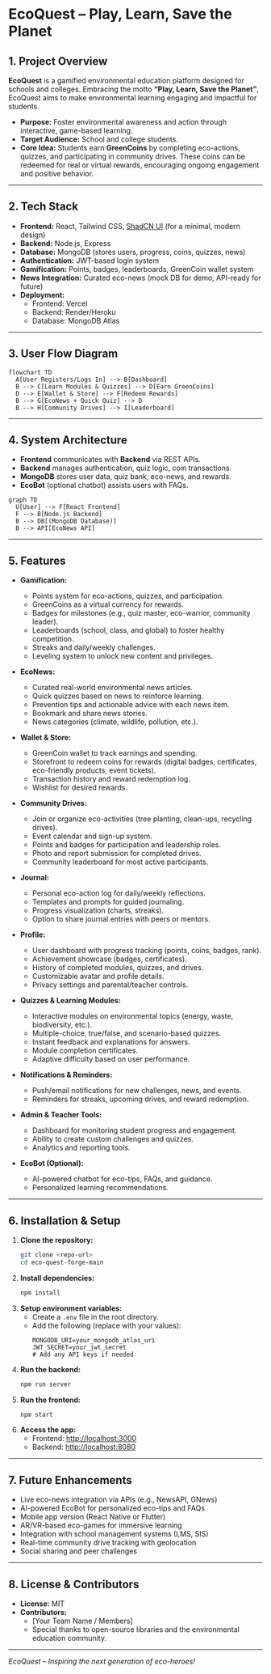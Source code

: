 # EcoQuest – Play, Learn, Save the Planet

## 1. Project Overview

**EcoQuest** is a gamified environmental education platform designed for schools and colleges. Embracing the motto **“Play, Learn, Save the Planet”**, EcoQuest aims to make environmental learning engaging and impactful for students.

- **Purpose:** Foster environmental awareness and action through interactive, game-based learning.
- **Target Audience:** School and college students.
- **Core Idea:** Students earn **GreenCoins** by completing eco-actions, quizzes, and participating in community drives. These coins can be redeemed for real or virtual rewards, encouraging ongoing engagement and positive behavior.

---

## 2. Tech Stack

- **Frontend:** React, Tailwind CSS, [ShadCN UI](https://ui.shadcn.com/) (for a minimal, modern design)
- **Backend:** Node.js, Express
- **Database:** MongoDB (stores users, progress, coins, quizzes, news)
- **Authentication:** JWT-based login system
- **Gamification:** Points, badges, leaderboards, GreenCoin wallet system
- **News Integration:** Curated eco-news (mock DB for demo, API-ready for future)
- **Deployment:**
  - Frontend: Vercel
  - Backend: Render/Heroku
  - Database: MongoDB Atlas

---

## 3. User Flow Diagram

```mermaid
flowchart TD
  A[User Registers/Logs In] --> B[Dashboard]
  B --> C[Learn Modules & Quizzes] --> D[Earn GreenCoins]
  D --> E[Wallet & Store] --> F[Redeem Rewards]
  B --> G[EcoNews + Quick Quiz] --> D
  B --> H[Community Drives] --> I[Leaderboard]
```

---

## 4. System Architecture

- **Frontend** communicates with **Backend** via REST APIs.
- **Backend** manages authentication, quiz logic, coin transactions.
- **MongoDB** stores user data, quiz bank, eco-news, and rewards.
- **EcoBot** (optional chatbot) assists users with FAQs.

```mermaid
graph TD
  U[User] --> F[React Frontend]
  F --> B[Node.js Backend]
  B --> DB[(MongoDB Database)]
  B --> API[EcoNews API]
```

---

## 5. Features

- **Gamification:**

  - Points system for eco-actions, quizzes, and participation.
  - GreenCoins as a virtual currency for rewards.
  - Badges for milestones (e.g., quiz master, eco-warrior, community leader).
  - Leaderboards (school, class, and global) to foster healthy competition.
  - Streaks and daily/weekly challenges.
  - Leveling system to unlock new content and privileges.

- **EcoNews:**

  - Curated real-world environmental news articles.
  - Quick quizzes based on news to reinforce learning.
  - Prevention tips and actionable advice with each news item.
  - Bookmark and share news stories.
  - News categories (climate, wildlife, pollution, etc.).

- **Wallet & Store:**

  - GreenCoin wallet to track earnings and spending.
  - Storefront to redeem coins for rewards (digital badges, certificates, eco-friendly products, event tickets).
  - Transaction history and reward redemption log.
  - Wishlist for desired rewards.

- **Community Drives:**

  - Join or organize eco-activities (tree planting, clean-ups, recycling drives).
  - Event calendar and sign-up system.
  - Points and badges for participation and leadership roles.
  - Photo and report submission for completed drives.
  - Community leaderboard for most active participants.

- **Journal:**

  - Personal eco-action log for daily/weekly reflections.
  - Templates and prompts for guided journaling.
  - Progress visualization (charts, streaks).
  - Option to share journal entries with peers or mentors.

- **Profile:**

  - User dashboard with progress tracking (points, coins, badges, rank).
  - Achievement showcase (badges, certificates).
  - History of completed modules, quizzes, and drives.
  - Customizable avatar and profile details.
  - Privacy settings and parental/teacher controls.

- **Quizzes & Learning Modules:**

  - Interactive modules on environmental topics (energy, waste, biodiversity, etc.).
  - Multiple-choice, true/false, and scenario-based quizzes.
  - Instant feedback and explanations for answers.
  - Module completion certificates.
  - Adaptive difficulty based on user performance.

- **Notifications & Reminders:**

  - Push/email notifications for new challenges, news, and events.
  - Reminders for streaks, upcoming drives, and reward redemption.

- **Admin & Teacher Tools:**

  - Dashboard for monitoring student progress and engagement.
  - Ability to create custom challenges and quizzes.
  - Analytics and reporting tools.

- **EcoBot (Optional):**
  - AI-powered chatbot for eco-tips, FAQs, and guidance.
  - Personalized learning recommendations.

---

## 6. Installation & Setup

1. **Clone the repository:**
   ```bash
   git clone <repo-url>
   cd eco-quest-forge-main
   ```
2. **Install dependencies:**
   ```bash
   npm install
   ```
3. **Setup environment variables:**
   - Create a `.env` file in the root directory.
   - Add the following (replace with your values):
     ```env
     MONGODB_URI=your_mongodb_atlas_uri
     JWT_SECRET=your_jwt_secret
     # Add any API keys if needed
     ```
4. **Run the backend:**
   ```bash
   npm run server
   ```
5. **Run the frontend:**
   ```bash
   npm start
   ```
6. **Access the app:**
   - Frontend: [http://localhost:3000](http://localhost:3000)
   - Backend: [http://localhost:8080](http://localhost:8080)

---

## 7. Future Enhancements

- Live eco-news integration via APIs (e.g., NewsAPI, GNews)
- AI-powered EcoBot for personalized eco-tips and FAQs
- Mobile app version (React Native or Flutter)
- AR/VR-based eco-games for immersive learning
- Integration with school management systems (LMS, SIS)
- Real-time community drive tracking with geolocation
- Social sharing and peer challenges

---

## 8. License & Contributors

- **License:** MIT
- **Contributors:**
  - [Your Team Name / Members]
  - Special thanks to open-source libraries and the environmental education community.

---

_EcoQuest – Inspiring the next generation of eco-heroes!_
